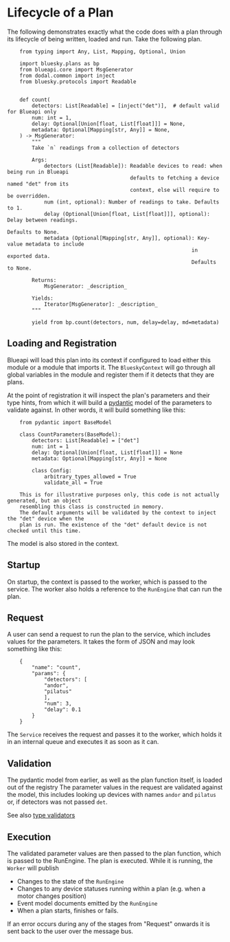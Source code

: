 # Lifecycle of a Plan

The following demonstrates exactly what the code does with a plan through its lifecycle 
of being written, loaded and run. Take the following plan.
```
    from typing import Any, List, Mapping, Optional, Union
    
    import bluesky.plans as bp
    from blueapi.core import MsgGenerator
    from dodal.common import inject
    from bluesky.protocols import Readable
    
    
    def count(
        detectors: List[Readable] = [inject("det")],  # default valid for Blueapi only
        num: int = 1,
        delay: Optional[Union[float, List[float]]] = None,
        metadata: Optional[Mapping[str, Any]] = None,
    ) -> MsgGenerator:
        """
        Take `n` readings from a collection of detectors
    
        Args:
            detectors (List[Readable]): Readable devices to read: when being run in Blueapi
                                        defaults to fetching a device named "det" from its
                                        context, else will require to be overridden.
            num (int, optional): Number of readings to take. Defaults to 1.
            delay (Optional[Union[float, List[float]]], optional): Delay between readings.
                                                                Defaults to None.
            metadata (Optional[Mapping[str, Any]], optional): Key-value metadata to include
                                                            in exported data.
                                                            Defaults to None.
    
        Returns:
            MsgGenerator: _description_
    
        Yields:
            Iterator[MsgGenerator]: _description_
        """
    
        yield from bp.count(detectors, num, delay=delay, md=metadata)
```


## Loading and Registration

Blueapi will load this plan into its context if configured to load either this module or a module that 
imports it. The `BlueskyContext` will go through all global variables in the module and register them
if it detects that they are plans.

At the point of registration it will inspect the plan's parameters and their type hints, from which it
will build a [pydantic](https://docs.pydantic.dev/) model of the parameters to validate against. In other words, it will build something
like this:


```
    from pydantic import BaseModel

    class CountParameters(BaseModel):
        detectors: List[Readable] = ["det"]
        num: int = 1
        delay: Optional[Union[float, List[float]]] = None
        metadata: Optional[Mapping[str, Any]] = None

        class Config:
            arbitrary_types_allowed = True
            validate_all = True

    This is for illustrative purposes only, this code is not actually generated, but an object
    resembling this class is constructed in memory.
    The default arguments will be validated by the context to inject the "det" device when the
    plan is run. The existence of the "det" default device is not checked until this time.
```

The model is also stored in the context.


## Startup

On startup, the context is passed to the worker, which is passed to the service.
The worker also holds a reference to the `RunEngine` that can run the plan.


## Request

A user can send a request to run the plan to the service, which includes values for the parameters.
It takes the form of JSON and may look something like this:
```
    {
        "name": "count",
        "params": {
            "detectors": [
            "andor",
            "pilatus"
            ],
            "num": 3,
            "delay": 0.1
        }
    }
```

The `Service` receives the request and passes it to the worker, which holds it in an internal queue
and executes it as soon as it can. 


## Validation

The pydantic model from earlier, as well as the plan function itself, is loaded out of the registry
The parameter values in the request are validated against the model, this includes looking up devices
with names `andor` and `pilatus` or, if detectors was not passed `det`.

See also [type validators](./type_validators.md)


## Execution

The validated parameter values are then passed to the plan function, which is passed to the RunEngine.
The plan is executed. While it is running, the `Worker` will publish

* Changes to the state of the `RunEngine`
* Changes to any device statuses running within a plan (e.g. when a motor changes position)
* Event model documents emitted by the `RunEngine`
* When a plan starts, finishes or fails.

If an error occurs during any of the stages from "Request" onwards it is sent back to the user
over the message bus.


